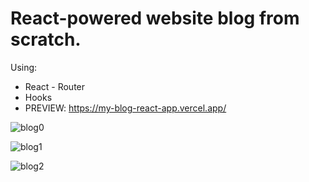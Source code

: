 # React-powered website blog from scratch.

Using:
- React - Router
- Hooks
- PREVIEW: https://my-blog-react-app.vercel.app/
 
 
![blog0](https://user-images.githubusercontent.com/60774707/118683909-70684f00-b80a-11eb-8779-681f2ab55309.jpg)

![blog1](https://user-images.githubusercontent.com/60774707/118683936-765e3000-b80a-11eb-94c6-41af84cf30b7.jpg)

![blog2](https://user-images.githubusercontent.com/60774707/118683954-79f1b700-b80a-11eb-8aa4-0015b95389d4.jpg)
